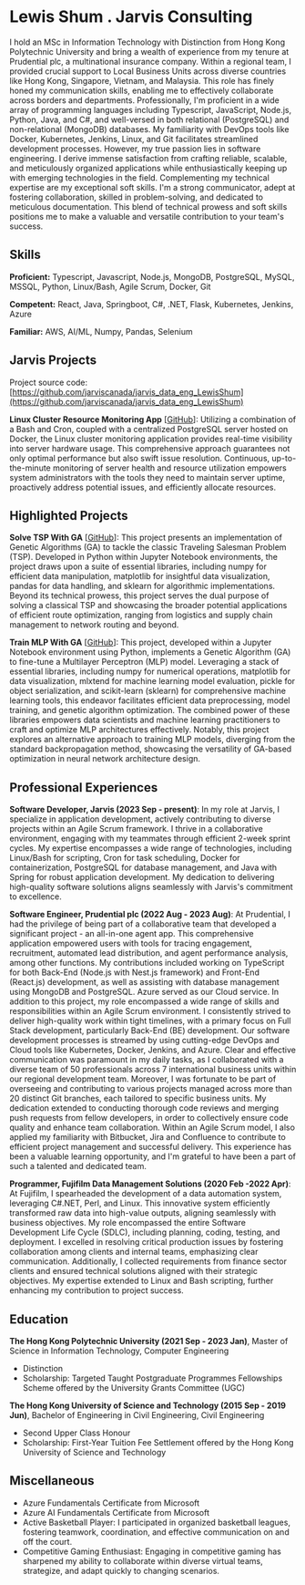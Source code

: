 # Lewis Shum . Jarvis Consulting

I hold an MSc in Information Technology with Distinction from Hong Kong Polytechnic University and bring a wealth of experience from my tenure at Prudential plc, a multinational insurance company. Within a regional team, I provided crucial support to Local Business Units across diverse countries like Hong Kong, Singapore, Vietnam, and Malaysia. This role has finely honed my communication skills, enabling me to effectively collaborate across borders and departments. Professionally, I'm proficient in a wide array of programming languages including Typescript, JavaScript, Node.js, Python, Java, and C#, and well-versed in both relational (PostgreSQL) and non-relational (MongoDB) databases. My familiarity with DevOps tools like Docker, Kubernetes, Jenkins, Linux, and Git facilitates streamlined development processes. However, my true passion lies in software engineering. I derive immense satisfaction from crafting reliable, scalable, and meticulously organized applications while enthusiastically keeping up with emerging technologies in the field. Complementing my technical expertise are my exceptional soft skills. I'm a strong communicator, adept at fostering collaboration, skilled in problem-solving, and dedicated to meticulous documentation. This blend of technical prowess and soft skills positions me to make a valuable and versatile contribution to your team's success.

## Skills

**Proficient:** Typescript, Javascript, Node.js, MongoDB, PostgreSQL, MySQL, MSSQL, Python, Linux/Bash, Agile Scrum, Docker, Git

**Competent:** React, Java, Springboot, C#, .NET, Flask, Kubernetes, Jenkins, Azure

**Familiar:** AWS, AI/ML, Numpy, Pandas, Selenium

## Jarvis Projects

Project source code: [https://github.com/jarviscanada/jarvis_data_eng_LewisShum](https://github.com/jarviscanada/jarvis_data_eng_LewisShum)


**Linux Cluster Resource Monitoring App** [[GitHub](https://github.com/jarviscanada/jarvis_data_eng_LewisShum/tree/master/linux_sql)]: Utilizing a combination of a Bash and Cron, coupled with a centralized PostgreSQL server hosted on Docker, the Linux cluster monitoring application provides real-time visibility into server hardware usage. This comprehensive approach guarantees not only optimal performance but also swift issue resolution. Continuous, up-to-the-minute monitoring of server health and resource utilization empowers system administrators with the tools they need to maintain server uptime, proactively address potential issues, and efficiently allocate resources.


## Highlighted Projects
**Solve TSP With GA** [[GitHub](https://github.com/lewis0926/genetic-algorithm-tsp)]: This project presents an implementation of Genetic Algorithms (GA) to tackle the classic Traveling Salesman Problem (TSP). Developed in Python within Jupyter Notebook environments, the project draws upon a suite of essential libraries, including numpy for efficient data manipulation, matplotlib for insightful data visualization, pandas for data handling, and sklearn for algorithmic implementations. Beyond its technical prowess, this project serves the dual purpose of solving a classical TSP and showcasing the broader potential applications of efficient route optimization, ranging from logistics and supply chain management to network routing and beyond.

**Train MLP With GA** [[GitHub](https://github.com/lewis0926/train-mlp-with-ga)]: This project, developed within a Jupyter Notebook environment using Python, implements a Genetic Algorithm (GA) to fine-tune a Multilayer Perceptron (MLP) model. Leveraging a stack of essential libraries, including numpy for numerical operations, matplotlib for data visualization, mlxtend for machine learning model evaluation, pickle for object serialization, and scikit-learn (sklearn) for comprehensive machine learning tools, this endeavor facilitates efficient data preprocessing, model training, and genetic algorithm optimization. The combined power of these libraries empowers data scientists and machine learning practitioners to craft and optimize MLP architectures effectively. Notably, this project explores an alternative approach to training MLP models, diverging from the standard backpropagation method, showcasing the versatility of GA-based optimization in neural network architecture design.


## Professional Experiences

**Software Developer, Jarvis (2023 Sep - present)**: In my role at Jarvis, I specialize in application development, actively contributing to diverse projects within an Agile Scrum framework. I thrive in a collaborative environment, engaging with my teammates through efficient 2-week sprint cycles. My expertise encompasses a wide range of technologies, including Linux/Bash for scripting, Cron for task scheduling, Docker for containerization, PostgreSQL for database management, and Java with Spring for robust application development. My dedication to delivering high-quality software solutions aligns seamlessly with Jarvis's commitment to excellence.

**Software Engineer, Prudential plc (2022 Aug - 2023 Aug)**: At Prudential, I had the privilege of being part of a collaborative team that developed a significant project - an all-in-one agent app. This comprehensive application empowered users with tools for tracing engagement, recruitment, automated lead distribution, and agent performance analysis, among other functions. My contributions included working on TypeScript for both Back-End (Node.js with Nest.js framework) and Front-End (React.js) development, as well as assisting with database management using MongoDB and PostgreSQL. Azure served as our Cloud service. In addition to this project, my role encompassed a wide range of skills and responsibilities within an Agile Scrum environment. I consistently strived to deliver high-quality work within tight timelines, with a primary focus on Full Stack development, particularly Back-End (BE) development. Our software development processes is streamed by using cutting-edge DevOps and Cloud tools like Kubernetes, Docker, Jenkins, and Azure. Clear and effective communication was paramount in my daily tasks, as I collaborated with a diverse team of 50 professionals across 7 international business units within our regional development team. Moreover, I was fortunate to be part of overseeing and contributing to various projects managed across more than 20 distinct Git branches, each tailored to specific business units. My dedication extended to conducting thorough code reviews and merging push requests from fellow developers, in order to collectively ensure code quality and enhance team collaboration. Within an Agile Scrum model, I also applied my familiarity with Bitbucket, Jira and Confluence to contribute to efficient project management and successful delivery. This experience has been a valuable learning opportunity, and I'm grateful to have been a part of such a talented and dedicated team.

**Programmer, Fujifilm Data Management Solutions (2020 Feb -2022 Apr)**: At Fujifilm, I spearheaded the development of a data automation system, leveraging C#.NET, Perl, and Linux. This innovative system efficiently transformed raw data into high-value outputs, aligning seamlessly with business objectives. My role encompassed the entire Software Development Life Cycle (SDLC), including planning, coding, testing, and deployment. I excelled in resolving critical production issues by fostering collaboration among clients and internal teams, emphasizing clear communication. Additionally, I collected requirements from finance sector clients and ensured technical solutions aligned with their strategic objectives. My expertise extended to Linux and Bash scripting, further enhancing my contribution to project success.


## Education
**The Hong Kong Polytechnic University (2021 Sep - 2023 Jan)**, Master of Science in Information Technology, Computer Engineering
- Distinction
- Scholarship: Targeted Taught Postgraduate Programmes Fellowships Scheme offered by the University Grants Committee (UGC)

**The Hong Kong University of Science and Technology (2015 Sep - 2019 Jun)**, Bachelor of Engineering in Civil Engineering, Civil Engineering
- Second Upper Class Honour
- Scholarship: First-Year Tuition Fee Settlement offered by the Hong Kong University of Science and Technology


## Miscellaneous
- Azure Fundamentals Certificate from Microsoft
- Azure AI Fundamentals Certificate from Microsoft
- Active Basketball Player: I participated in organized basketball leagues, fostering teamwork, coordination, and effective communication on and off the court.
- Competitive Gaming Enthusiast: Engaging in competitive gaming has sharpened my ability to collaborate within diverse virtual teams, strategize, and adapt quickly to changing scenarios.